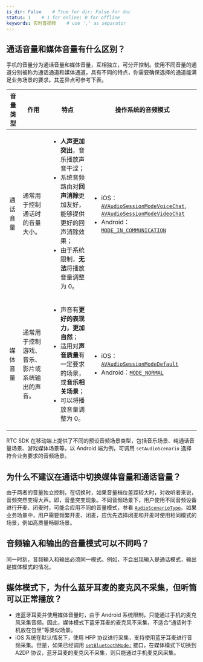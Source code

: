 ```yaml
---
is_dir: False    # True for dir; False for doc
status: 1    # 1 for online; 0 for offline
keywords: 实时音视频    # use ',' as separator
---
```


## 通话音量和媒体音量有什么区别？

手机的音量分为通话音量和媒体音量，互相独立，可分开控制。使用不同音量的通道分别被称为通话通道和媒体通道，具有不同的特点，你需要确保选择的通道能满足业务场景的要求。其差异点可参考下表。

|  音量类型 |  作用 |  特点 |操作系统的音频模式|
| --- | --- | ---| --- |
| 通话音量 | 通常用于控制通话时的音量大小。 | <ul><li>**人声更加突出**，音乐播放声音干涩；</li><li>系统音频路由对**回声消除**更加友好，能够提供更好的回声消除效果；</li><li>由于系统限制，**无法**将播放音量调整为 0。</li></ul>| <ul><li>iOS：[`AVAudioSessionModeVoiceChat`](https://developer.apple.com/documentation/avfaudio/avaudiosessionmodevoicechat), [`AVAudioSessionModeVideoChat`](https://developer.apple.com/documentation/avfaudio/avaudiosessionmodevideochat)</li><li>Android：[`MODE_IN_COMMUNICATION`](https://developer.android.com/reference/android/media/AudioManager#MODE_IN_COMMUNICATION)</li></ul> |
| 媒体音量 | 通常用于控制游戏、音乐、影片或系统输出的声音。 | <ul><li>声音有**更好的表现力，更加自然**；</li><li>适用对**声音质量**有一定要求的场景，或**音乐相关场景**；</li><li>可以将播放音量调整为 0。</li></ul>| <ul><li>iOS：[`AVAudioSessionModeDefault`](https://developer.apple.com/documentation/avfaudio/avaudiosessionmodedefault)</li><li>Android：[`MODE_NORMAL`](https://developer.android.com/reference/android/media/AudioManager#MODE_NORMAL)</li></ul> |

RTC SDK 在移动端上提供了不同的预设音频场景类型，包括音乐场景、纯通话音量场景、游戏媒体场景等。以 Android  端为例，可调用 `setAudioScenario` 选择符合业务要求的音频场景。

## 为什么不建议在通话中切换媒体音量和通话音量？

由于两者的音量独立控制，在切换时，如果音量档位差距较大时，对收听者来说，音频突然变得大声。即，音量突变现象。不同音频场景下，用户使用不同音频设备进行开麦、闭麦时，可能会应用不同的音量模式，参看 [`AudioScenarioType`](70083#audioscenariotype)。如果业务场景中，用户需要频繁开麦、闭麦，应优先选择闭麦和开麦时使用相同模式的场景，例如高质量畅聊场景。

## 音频输入和输出的音量模式可以不同吗？

同一时刻，音频输入和输出必须同一模式。例如，不会出现输入是通话模式，输出是媒体模式的情况。

## 媒体模式下，为什么蓝牙耳麦的麦克风不采集，但听筒可以正常播放？

- 连蓝牙耳麦并使用媒体音量时，由于 Android 系统限制，只能通过手机的麦克风采集音频。因此，媒体模式下蓝牙耳麦的麦克风不采集，不适合“通话时手机放在包里”等类似场景。
- iOS 系统在默认情况下，使用 HFP 协议进行采集，支持使用蓝牙耳麦进行音频采集。但是，如果已经调用 [`setBluetoothMode:`](70086#ByteRTCVideo-setbluetoothmode)  接口，在媒体模式下切换到 A2DP 协议，蓝牙耳麦的麦克风不采集，则只能通过手机麦克风采集。